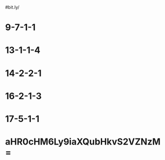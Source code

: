#bit.ly/
# 9-7-1-1
# 13-1-1-4
# 14-2-2-1
# 16-2-1-3
# 17-5-1-1
#
#
# aHR0cHM6Ly9iaXQubHkvS2VZNzM=


